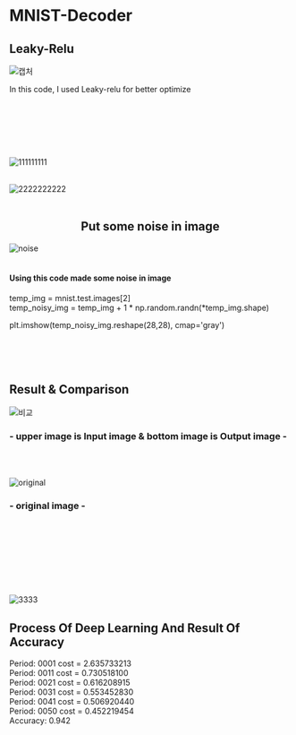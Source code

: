 # MNIST-Decoder

<h2> Leaky-Relu </h2>

![캡처](https://user-images.githubusercontent.com/49590432/59349208-08727980-8d54-11e9-96bf-77f272a368b1.PNG)
<p>In this code, I used Leaky-relu for better optimize</p>

<br><br><br><br><br>


![111111111](https://user-images.githubusercontent.com/49590432/59329493-f845a480-8d29-11e9-965e-43d61e062811.PNG)<br><br>


![2222222222](https://user-images.githubusercontent.com/49590432/59329497-fa0f6800-8d29-11e9-8519-80875f0d619b.PNG)<br><br>


<h2><center>Put some noise in image</center></h2>

![noise](https://user-images.githubusercontent.com/49590432/59329513-0398d000-8d2a-11e9-8391-4f412df71cc5.png)<br><br>
<p>
  <h4> Using this code made some noise in image</h4> 
  
temp_img = mnist.test.images[2]<br>
temp_noisy_img = temp_img + 1 * np.random.randn(*temp_img.shape)<br>

plt.imshow(temp_noisy_img.reshape(28,28), cmap='gray')<br>
</p>
<br><br><br>
<h2>Result & Comparison</h2>

![비교](https://user-images.githubusercontent.com/49590432/59348927-5fc41a00-8d53-11e9-882f-80649adf4427.png)

<h3> - upper image is Input image & bottom image is Output image - </h3>

<br><br>

![original](https://user-images.githubusercontent.com/49590432/59329521-08f61a80-8d2a-11e9-9e58-bdebab86f5f4.png)

<h3> - original image -</h3>

<br><br><br><br><br><br><br>


![3333](https://user-images.githubusercontent.com/49590432/59332729-e10ab500-8d31-11e9-9250-5c6401fc2642.PNG)


<h2>Process Of Deep Learning And Result Of Accuracy</h2>
Period: 0001 cost = 2.635733213<br>
Period: 0011 cost = 0.730518100<br>
Period: 0021 cost = 0.616208915<br>
Period: 0031 cost = 0.553452830<br>
Period: 0041 cost = 0.506920440<br>
Period: 0050 cost = 0.452219454<br>
Accuracy: 0.942
